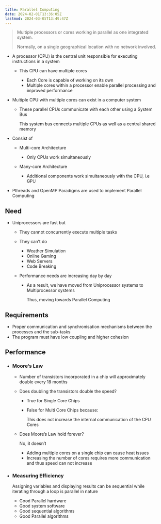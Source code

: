 ```yaml
---
title: Parallel Computing
date: 2024-02-01T13:36:05Z
lastmod: 2024-03-05T13:49:47Z
---
```


> Multiple processors or cores working in parallel as one integrated system.
>
> Normally, on a single geographical location with no network involved.

* A processor (CPU) is the central unit responsible for executing instructions in a system

  * This CPU can have multiple cores

    * Each Core is capable of working on its own
    * Multiple cores within a processor enable <span class="text-highlight">parallel processing</span> and improved performance
* Multiple CPU with multiple cores can exist in a computer system

  * These parallel CPUs communicate with each other using a <span class="text-highlight">System Bus</span>

    This system bus connects multiple CPUs as well as a central shared memory
* Consist of

  * Multi-core Architecture

    * Only CPUs work simultaneously
  * Many-core Architecture

    * Additional components work simultaneously with the CPU, i.e GPU
* Pthreads and OpenMP Paradigms are used to implement Parallel Computing

## Need

* Uniprocessors are fast but

  * They cannot concurrently execute multiple tasks
  * They can’t do

    * Weather Simulation
    * Online Gaming
    * Web Servers
    * Code Breaking
  * Performance needs are increasing day by day

    * As a result, we have moved from Uniprocessor systems to Multiprocessor systems

      Thus, moving towards Parallel Computing

## Requirements

* Proper communication and synchronisation mechanisms between the processes and the sub-tasks
* The program must have low coupling and higher cohesion

## Performance

* ### **Moore’s Law**

  * Number of <span class="text-highlight">transistors</span> incorporated in a chip will approximately <span class="text-highlight">double every 18 months</span>
  * Does doubling the transistors double the speed?

    * True for Single Core Chips
    * False for Multi Core Chips because:

      This does not increase the internal communication of the CPU Cores
  * Does Moore’s Law hold forever?

    No, it doesn’t

    * Adding multiple cores on a single chip can cause heat issues
    * Increasing the number of cores requires more communication and thus speed can not increase
* ### Measuring Efficiency

  Assigning variables and displaying results can be sequential while iterating through a loop is parallel in nature

  * Good Parallel hardware
  * Good system software
  * Good sequential algorithms
  * Good Parallel algorithms
